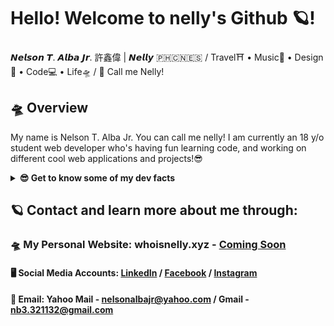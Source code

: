 # Hello! Welcome to nelly's Github 🪐!
𝙉𝙚𝙡𝙨𝙤𝙣 𝙏. 𝘼𝙡𝙗𝙖 𝙅𝙧. 許鑫偉 | 𝙉𝙚𝙡𝙡𝙮 🇵🇭🇨🇳🇪🇸 / Travel⛩ • Music🎹 • Design🎨 • Code💻 • Life🛸 / 📢 Call me Nelly!

## 🛸 Overview
My name is Nelson T. Alba Jr. You can call me nelly! I am currently an 18 y/o student web developer who's having fun learning code, and working on different cool web applications and projects!😎

<details>
  <summary font-size"20px"><strong>😎 Get to know some of my dev facts</strong></summary>
  
  ### 💻 My Dev Language Preference:
  
  ```
  Current Favourite Programming Language: Python🐍
  ```
  
  ```
  My Ranking for dev languages (based on my current skillset and preference):
  1. Python
  2. Javascript (Node.Js)
  3. PHP
  4. Ruby on Rails
  ```
  
  #### 💻 My Dev skill-set list:
  ```
  Python, PHP, Node.Js, Ruby, Django, Flask, React.js, Angular.js, Express.js, Laravel, Ruby on Rails, Cactus, Gatsby, Hugo, Google Cloud Platform, Amazon Web Services, Heroku, Netlify, HTML, CSS, Bootstrap, Sass, Javascript, JQuery ... 
  ``` 
</details>


## 🪐 Contact and learn more about me through:
### 🛸 My Personal Website: whoisnelly.xyz - [Coming Soon](#)

#### 🖥️ Social Media Accounts: [LinkedIn](https://www.linkedin.com/in/whoisnelly) / [Facebook](https://www.facebook.com/nelson.albajr) / [Instagram](https://www.instagram.com/who_is_nelly/)

#### 📮 Email: **Yahoo Mail** - [nelsonalbajr@yahoo.com](nelsonalbajr@yahoo.com) / **Gmail** - [nb3.321132@gmail.com](nb3.321132@gmail.com)
